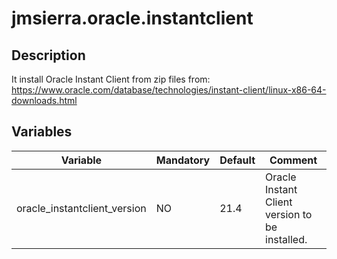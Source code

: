 # jmsierra.oracle.instantclient
## Description
It install Oracle Instant Client from zip files from: https://www.oracle.com/database/technologies/instant-client/linux-x86-64-downloads.html

## Variables
Variable | Mandatory | Default | Comment
-------- | --------- | ------- | -------
oracle_instantclient_version | NO | 21.4 | Oracle Instant Client version to be installed.
